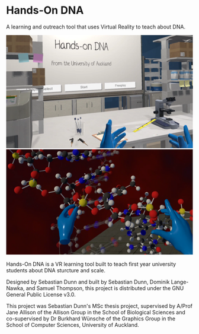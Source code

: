 # Hands-On DNA

A learning and outreach tool that uses Virtual Reality to teach about DNA.

![Lab Image](Media/promopic2.png)
![DNA Image](Media/promopic1.png)

Hands-On DNA is a VR learning tool built to teach first year university students about DNA sturcture and scale. 

Designed by Sebastian Dunn and built by Sebastian Dunn, Dominik Lange-Nawka, and Samuel Thompson, this project is distributed under the GNU General Public License v3.0.

This project was Sebastian Dunn's MSc thesis project, supervised by A/Prof Jane Allison of the Allison Group in the School of Biological Sciences and co-supervised by Dr Burkhard W&#x00FC;nsche of the Graphics Group in the School of Computer Sciences, University of Auckland. 

